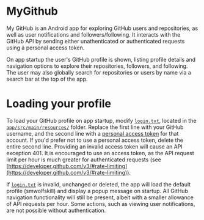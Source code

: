 # MyGithub
My GitHub is an Android app for exploring GitHub users and repositories, as well as user notifications and followers/following.
It interacts with the GitHub API by sending either unathenticated or authenticated requests using a personal access token.

On app startup the user's GitHub profile is shown, listing profile details and navigation options 
to explore their repositories, followers, and following.
The user may also globally search for repositories or users by name via a search bar at the top of the app.

# Loading your profile
To load your GitHub profile on app startup, modify [`login.txt`](app/src/main/resources/login.txt), 
located in the [`app/src/main/resources/`](app/src/main/resources/) folder.
Replace the first line with your GitHub username,
and the second line with a 
[personal access token](https://help.github.com/articles/creating-a-personal-access-token-for-the-command-line/)
for that account. If you'd prefer not to use a personal access token, delete the entire second line.
Providing an invalid access token will cause an API exception 401.
It is encouraged to use an access token, as the API request limit per hour is much greater for authenticated requests
(see [https://developer.github.com/v3/#rate-limiting](https://developer.github.com/v3/#rate-limiting)).

If [`login.txt`](app/src/main/resources/login.txt) is invalid, unchanged or deleted,
the app will load the default profile (smwolfskill) and display a popup message on startup. 
All GitHub navigation functionality will still be present, albeit with a smaller allowance of API requests per hour.
Some actions, such as viewing user notifications, are not possible without authentication.
